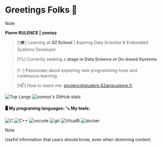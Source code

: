 # Greetings Folks 👋
> [!NOTE]
> **Pierre RULENCE | zomioz**

> [!🎓]
> Learning at **42 School** | Aspiring Data Scientist & Embedded Systems Developer

> [!🔍]
> Currently seeking a **stage in Data Science or On-board Systems**

> [!💡]
> Passionate about exploring new programming tools and continuous learning

> [!📫]
> How to reach me: pirulenc@student.42angouleme.fr.

![Top Langs](https://github-readme-stats.vercel.app/api/top-langs/?username=zomioz&layout=donut&theme=tokyonight) ![zomioz's GitHub stats](https://github-readme-stats.vercel.app/api?username=zomioz&show_icons=true&theme=tokyonight)

#### 🖥️ My programing languages:                                                              🪛 My tools:
![C](https://img.icons8.com/color/36/c-programming.png)   ![C++](https://img.icons8.com/color/36/c-plus-plus-logo.png)                                        ![vscode](https://img.icons8.com/badges/36/visual-studio.png) ![git](https://img.icons8.com/material-rounded/36/FFFFFF/github.png)   ![VitualB](https://img.icons8.com/color/36/virtualbox.png)   ![docker](https://img.icons8.com/external-those-icons-flat-those-icons/36/external-Docker-Logo-social-media-those-icons-flat-those-icons.png)



> [!NOTE]
> Useful information that users should know, even when skimming content.
<!--
**zomioz/zomioz** is a ✨ _special_ ✨ repository because its `README.md` (this file) appears on your GitHub profile.

Here are some ideas to get you started:

- 🔭 I’m currently working on ...
- 🌱 I’m currently learning ...
- 👯 I’m looking to collaborate on ...
- 🤔 I’m looking for help with ...
- 💬 Ask me about ...
- 📫 How to reach me: ...
- 😄 Pronouns: ...
- ⚡ Fun fact: ...
-->
